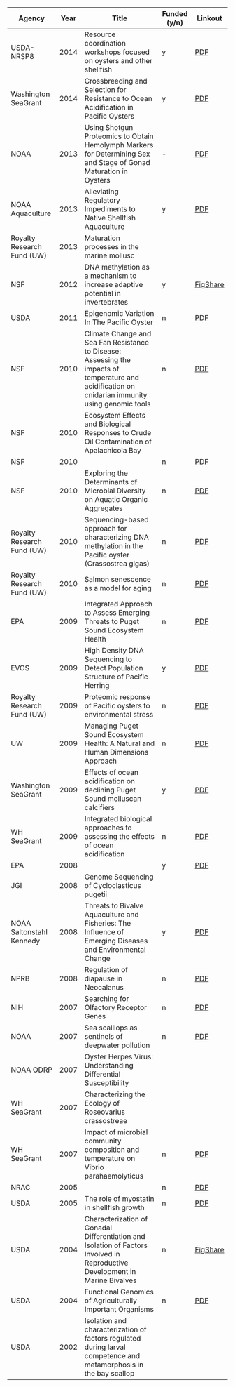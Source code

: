 | Agency                     | Year | Title                                                                                                                                              | Funded (y/n) | Linkout                                                                                   |
|----------------------------|------|----------------------------------------------------------------------------------------------------------------------------------------------------|--------------|-------------------------------------------------------------------------------------------|
| USDA-NRSP8                 | 2014 | Resource coordination workshops focused on oysters and other shellfish                                                                             | y            | [PDF](http://eagle.fish.washington.edu/trilobite/Proposal_Database/NRSP8_Oyster.pdf)      |
| Washington SeaGrant        | 2014 | Crossbreeding and Selection for Resistance to Ocean Acidification in Pacific Oysters                                                               | y            | [PDF](http://eagle.fish.washington.edu/trilobite/Proposal_Database/DavisWSG_2014.pdf)     |
| NOAA                       | 2013 | Using Shotgun Proteomics to Obtain Hemolymph Markers for Determining Sex and Stage of Gonad Maturation in Oysters                                  | -            | [PDF](http://eagle.fish.washington.edu/trilobite/Proposal_Database/Proteomic_CgRepro.pdf) |
| NOAA Aquaculture           | 2013 | Alleviating Regulatory Impediments to Native Shellfish Aquaculture                                                                                 | y            | [PDF](http://eagle.fish.washington.edu/trilobite/Proposal_Database/OlyNOAA_2013.pdf)      |
| Royalty Research Fund (UW) | 2013 | Maturation processes in the marine mollusc                                                                                                         |              |                                                                                           |
| NSF                        | 2012 | DNA methylation as a mechanism to increase adaptive potential in invertebrates                                                                     | y            | [FigShare](http://dx.doi.org/10.6084/m9.figshare.97107)                                   |
| USDA                       | 2011 | Epigenomic Variation In The Pacific Oyster                                                                                                         | n            | [PDF](http://eagle.fish.washington.edu/trilobite/Proposal_Database/USDA_Cg_Epi2011.pdf)   |
| NSF                        | 2010 | Climate Change and Sea Fan Resistance to Disease: Assessing the impacts of temperature and acidification on cnidarian immunity using genomic tools | n            | [PDF](http://eagle.fish.washington.edu/trilobite/Proposal_Database/NSF_Coral_2010.pdf)    |
| NSF                        | 2010 | Ecosystem Effects and Biological Responses to Crude Oil Contamination of Apalachicola Bay                                                          |              |                                                                                           |
| NSF                        | 2010 |                                                                                                                                                    | n            | [PDF](http://eagle.fish.washington.edu/trilobite/Proposal_Database/NSF_OA2010.pdf)        |
| NSF                        | 2010 | Exploring the Determinants of Microbial Diversity on Aquatic Organic Aggregates                                                                    | n            | [PDF](http://eagle.fish.washington.edu/trilobite/Proposal_Database/NSF_Biodiv.pdf)        |
| Royalty Research Fund (UW) | 2010 | Sequencing-based approach for characterizing DNA methylation in the Pacific oyster (Crassostrea gigas)                                             | n            | [PDF](http://eagle.fish.washington.edu/trilobite/Proposal_Database/RRF_Cg_Epi2010.pdf)    |
| Royalty Research Fund (UW) | 2010 | Salmon senescence as a model for aging                                                                                                             | n            | [PDF](http://eagle.fish.washington.edu/trilobite/Proposal_Database/RRF_Senesc2010.pdf)    |
| EPA                        | 2009 | Integrated Approach to Assess Emerging Threats to Puget Sound Ecosystem Health                                                                     | n            | [PDF](http://eagle.fish.washington.edu/trilobite/Proposal_Database/EPA_Emerg2009.pdf)     |
| EVOS                       | 2009 | High Density DNA Sequencing to Detect Population Structure of Pacific Herring                                                                      | y            | [PDF](http://eagle.fish.washington.edu/trilobite/Proposal_Database/Exxon_Herring.pdf)     |
| Royalty Research Fund (UW) | 2009 | Proteomic response of Pacific oysters to environmental stress                                                                                      | n            | [PDF](http://eagle.fish.washington.edu/trilobite/Proposal_Database/RRF_Prot2009.pdf)      |
| UW                         | 2009 | Managing Puget Sound Ecosystem Health: A Natural and Human Dimensions Approach                                                                     | n            | [PDF](http://eagle.fish.washington.edu/trilobite/Proposal_Database/EnvIns_Social.pdf)     |
| Washington SeaGrant        | 2009 | Effects of ocean acidification on declining Puget Sound molluscan calcifiers                                                                       | y            | [PDF](http://eagle.fish.washington.edu/trilobite/Proposal_Database/OA_WSG_2009.pdf)       |
| WH SeaGrant                | 2009 | Integrated biological approaches to assessing the effects of ocean acidification                                                                   | n            | [PDF](http://eagle.fish.washington.edu/trilobite/Proposal_Database/WHSG_OA.pdf)           |
| EPA                        | 2008 |                                                                                                                                                    | y            | [PDF](http://eagle.fish.washington.edu/trilobite/Proposal_Database/Gavery_EPA.pdf)        |
| JGI                        | 2008 | Genome Sequencing of Cycloclasticus pugetii                                                                                                        |              |                                                                                           |
| NOAA Saltonstahl Kennedy   | 2008 | Threats to Bivalve Aquaculture and Fisheries: The Influence of Emerging Diseases and Environmental Change                                          | y            | [PDF](http://eagle.fish.washington.edu/trilobite/Proposal_Database/OA_NOAA_SK.pdf)        |
| NPRB                       | 2008 | Regulation of diapause in Neocalanus                                                                                                               | n            | [PDF](http://eagle.fish.washington.edu/trilobite/Proposal_Database/NPRB_Copepod.pdf)      |
| NIH                        | 2007 | Searching for Olfactory Receptor Genes                                                                                                             | n            | [PDF](http://eagle.fish.washington.edu/trilobite/Proposal_Database/NIH_2007.pdf)          |
| NOAA                       | 2007 | Sea scalllops as sentinels of deepwater pollution                                                                                                  | n            | [PDF](http://eagle.fish.washington.edu/trilobite/Proposal_Database/COHH_Scallop.pdf)      |
| NOAA ODRP                  | 2007 | Oyster Herpes Virus: Understanding Differential Susceptibility                                                                                     |              |                                                                                           |
| WH SeaGrant                | 2007 | Characterizing the Ecology of Roseovarius crassostreae                                                                                             |              |                                                                                           |
| WH SeaGrant                | 2007 | Impact of microbial community composition and temperature on Vibrio parahaemolyticus                                                               | n            | [PDF](http://eagle.fish.washington.edu/trilobite/Proposal_Database/WHSG_COHH_vibrio.pdf)  |
| NRAC                       | 2005 |                                                                                                                                                    | n            | [PDF](http://eagle.fish.washington.edu/trilobite/Proposal_Database/NRAC_QPX2005.pdf)      |
| USDA                       | 2005 | The role of myostatin in shellfish growth                                                                                                          | n            | [PDF](http://eagle.fish.washington.edu/trilobite/Proposal_Database/USDA_shell_myo.pdf)    |
| USDA                       | 2004 | Characterization of Gonadal Differentiation and Isolation of Factors Involved in Reproductive Development in Marine Bivalves                       | n            | [FigShare](http://dx.doi.org/10.6084/m9.figshare.97672)                                   |
| USDA                       | 2004 | Functional Genomics of Agriculturally Important Organisms                                                                                          | n            | [PDF](http://eagle.fish.washington.edu/trilobite/Proposal_Database/USDA_Fun_2004.pdf)     |
| USDA                       | 2002 | Isolation and characterization of factors regulated during larval competence and metamorphosis in the bay scallop                                  |              |                                                                                           |
